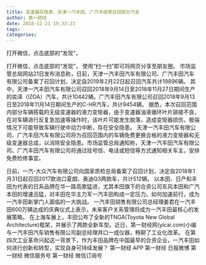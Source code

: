```yaml
---
title: 变速器存隐患，天津一汽丰田、广汽丰田等召回部分汽车
author: 第一财经
date: 2018-12-21 19:33:23
tags: 
categories: 
---
```

打开微信，点击底部的“发现”，
<!-- more -->
打开微信，点击底部的“发现”，
使用“扫一扫”即可将网页分享至朋友圈。
市场监管总局网站21日发布消息称，日前，天津一汽丰田汽车有限公司、广汽丰田汽车有限公司备案了召回计划，决定自2019年2月22日起召回汽车共计19896辆。
其中，天津一汽丰田汽车有限公司召回2018年9月14日至2018年11月27日期间生产的奕泽（IZOA）汽车，共计10442辆。广汽丰田汽车有限公司召回2018年9月13日至2018年11月14日期间生产的C-HR汽车，共计9454辆。
据悉，本次召回范围内部分车辆搭载的无级变速器的液力变矩器，由于变速器油液循环叶片铆接不良，在对车辆进行反复急加速等操作时，该叶片可能发生脱落，造成变矩器损伤，极端情况下可能导致车辆行驶中动力中断，存在安全隐患。
天津一汽丰田汽车有限公司、广汽丰田汽车有限公司将为召回范围内的车辆免费更换合格的液力变矩器和无级变速器总成，以消除安全隐患。市场监管总局通知称，天津一汽丰田汽车有限公司、广汽丰田汽车有限公司将通过挂号信、电话或短信等方式通知相关车主，安排免费检修事宜。
 
 
日前，一汽-大众汽车有限公司向国家质检总局备案了召回计划，决定自2018年1月31日起召回2017款进口夏朗、奥迪Q3两款车，共计512辆。
以本田、日产和丰田为代表的日系品牌在华一路高歌猛进，尤其本田旗下的合资公司东风本田和广汽本田的增速迅猛，对丰田在华主力军一汽丰田构成一定压力。如何加速前行，成为一汽丰田新掌门人面临的一大挑战。
一汽丰田销售有限公司总经理姜君在一汽丰田600万辆达成的庆典仪式上表示，未来客户关系管理将成为一汽丰田最核心的发展策略。
在上海车展上，丰田公布了全新的TNGA(Toyota New Global Architecture)框架，并展示了两款全新车型。近日，第一财经网(yicai.com)小编与一汽丰田汽车销售有限公司副总经理井口一成仪器，畅聊了工业化改革。
在第四次工业革命兴起这一背景下，作为丰田品牌在中国最早的合资企业，一汽丰田如何进行创新和转型，实现自身可持续发展？
第一财经
APP
第一财经
日报微博
第一财经
微信服务号
第一财经
微信订阅号
